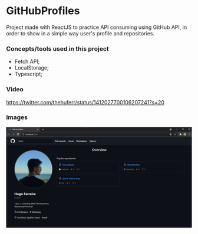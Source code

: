 # GitHubProfiles

Project made with ReactJS to practice API consuming using GitHub API, in order to show in a simple way user's profile and repositories.

### Concepts/tools used in this project

- Fetch API;
- LocalStorage;
- Typescript;

### Video

https://twitter.com/thehuferr/status/1412027700106207241?s=20

### Images

![project](https://github.com/huferr/GitHubProfiles/blob/main/images/githubprofiles.png)

